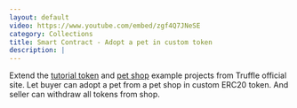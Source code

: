 ```yaml
---
layout: default
video: https://www.youtube.com/embed/zgf4Q7JNeSE
category: Collections
title: Smart Contract - Adopt a pet in custom token
description: |
---
```

Extend the [tutorial token](https://truffleframework.com/tutorials/robust-smart-contracts-with-openzeppelin) and [pet shop](https://truffleframework.com/tutorials/pet-shop) example projects from Truffle official site. Let buyer can adopt a pet from a pet shop in custom ERC20 token. And seller can withdraw all tokens from shop.